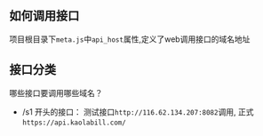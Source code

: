 ## 如何调用接口

项目根目录下`meta.js`中`api_host`属性,定义了web调用接口的域名地址

## 接口分类

哪些接口要调用哪些域名？

* /s1 开头的接口： 测试接口`http://116.62.134.207:8082`调用, 正式`https://api.kaolabill.com/`